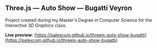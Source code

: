 Three.js — Auto Show — Bugatti Veyron
-------------------------------------
Project created during my Master's Degree in Computer Science for the _Interactive 3D Graphics_ class.

__Live preview__: [https://palexcom.github.io/threejs-auto-show-bugatti](https://palexcom.github.io/threejs-auto-show-bugatti)
